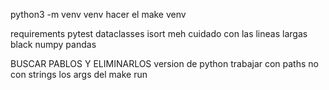 python3 -m venv venv
hacer el make venv

requirements 
    pytest
    dataclasses
    isort meh cuidado con las lineas largas
    black
    numpy
    pandas


BUSCAR PABLOS Y ELIMINARLOS
version de python
trabajar con paths no con strings
los args del make run